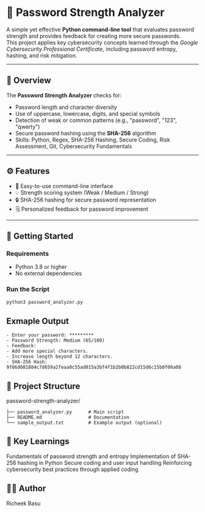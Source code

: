 # 🔐 Password Strength Analyzer

A simple yet effective **Python command-line tool** that evaluates password strength and provides feedback for creating more secure passwords.  
This project applies key cybersecurity concepts learned through the *Google Cybersecurity Professional Certificate*, including password entropy, hashing, and risk mitigation.

---

## 🧠 Overview

The **Password Strength Analyzer** checks for:
- Password length and character diversity  
- Use of uppercase, lowercase, digits, and special symbols  
- Detection of weak or common patterns (e.g., "password", "123", "qwerty")  
- Secure password hashing using the **SHA-256** algorithm
- Skills: Python, Regex, SHA-256 Hashing, Secure Coding, Risk Assessment, Git, Cybersecurity Fundamentals


---

## ⚙️ Features

- 🧩 Easy-to-use command-line interface  
- 💡 Strength scoring system (Weak / Medium / Strong)  
- 🔒 SHA-256 hashing for secure password representation  
- 🗒️ Personalized feedback for password improvement  

---

## 🚀 Getting Started

### Requirements
- Python 3.8 or higher  
- No external dependencies  

### Run the Script
```bash
python3 password_analyzer.py
```

## Exmaple Output
```
- Enter your password: *********
- Password Strength: Medium (65/100)
- Feedback:
- Add more special characters.
- Increase length beyond 12 characters.
- SHA-256 Hash: 9f86d081884c7d659a2feaa0c55ad015a3bf4f1b2b0b822cd15d6c15b0f00a08
```
## 📁 Project Structure

password-strength-analyzer/
``` 
├── password_analyzer.py      # Main script
├── README.md                 # Documentation
└── sample_output.txt         # Example output (optional)
```
## 🧩 Key Learnings

Fundamentals of password strength and entropy
Implementation of SHA-256 hashing in Python
Secure coding and user input handling
Reinforcing cybersecurity best practices through applied coding

## 👨‍💻 Author

Richeek Basu


